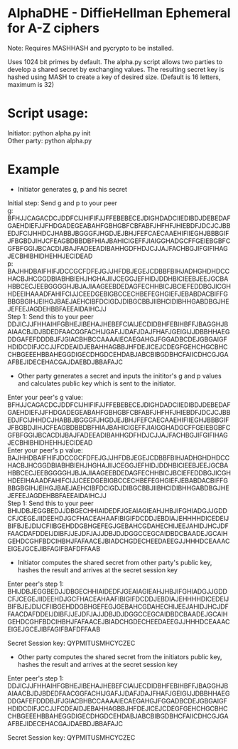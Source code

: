 # AlphaDHE - DiffieHellman Ephemeral for A-Z ciphers
Note: Requires MASHHASH and pycrypto to be installed.

Uses 1024 bit primes by default.  The alpha.py script allows two parties to develop a shared secret by exchanging values.  The resulting secret key is hashed using MASH to create a key of desired size. (Default is 16 letters, maximum is 32)

# Script usage:

Initiator: python alpha.py init  
Other party: python alpha.py  

# Example  

- Initiator generates g, p and his secret  

Initial step: Send g and p to your peer  
g: BFHJJCAGACDCJDDFCIJHIFIFJJFFEBEBECEJDIGHDADCIIEDIBDJDEBEDAFGAEHDIEFJJFHDGADEGEABAHFGBHGBFCBFABFJHFHFJHIEBDFJDCJCJBBEDJFCIJHHDCJHABBJBGGGFJHGDJEJBHJFEFCAECAAEHIFIIEGHJBBBGIFJFBGBDJIHJCFEAGBDBBDBFHIAJBAHICIGEFFJIAIGGHADGCFFGEIEBGBFCGFBFGGIJBCACDIJBAJFADEEADIBAHHGDFHDJCJJAJFACHBGJIFGIFIHAGJECBHIBHIDHEHHJECIDEAD  
p: BAJHHDBAIFHIFJDCCGCFDFEJGJJHFDBJEGEJCDBBFBIHJADHGHDHDCCHACBJHCGGDBIABHBIEHJHGHAJIIJCEGGJEFHIDJDDHBICIEEBJEEJGCBAHBBCECJEEBGGGGHJBJAJIAAGEEBDEDAGFECHHBICJBCIEFEDDBGJICGHHDEEIHAAADFAHIFCIJJCEEDGEBIGBCCECHBEFEGHGIEFJEBABDACBIFFGBBGBGIHJEIHGJBAEJAEHCIBFDCIGDJDIBGCBBJIIBHCIDIBHHGABDBGJHEJEFEEJAGDEHBBFAEEAIDAIHCJJ  
Step 1: Send this to your peer  
DDJICJJFHHAIHFGBHEJIBEHAJHEBEFCIAIJECDIDBHFEBIHBFFJBAGGHJBAIAACBJDJBDEDFAACGGFACHIJGAFJJDAFJDAJFHAFJGEIGIJJDBBHHAEGDDGAFEFDDDBJFJGIACBHBCCAAAAIECAEGAHGJFGGADBCDEJGBGAIGFHDIDCDIFJCCJJFCDEAIDJEBAHHAGBBJHFDEJICEJCDEGFGEHCHGCBHCCHBGEEEHBBAHEGGDIGECDHGDCEHDABJABCBIBGDBHCFAIICDHCGJGAAFBEJIDECEHACGAJDAEBDJBBAFAJC  

- Other party generates a secret and inputs the inititor's g and p values and calculates public key which is sent to the initiator.  

Enter your peer's g value: BFHJJCAGACDCJDDFCIJHIFIFJJFFEBEBECEJDIGHDADCIIEDIBDJDEBEDAFGAEHDIEFJJFHDGADEGEABAHFGBHGBFCBFABFJHFHFJHIEBDFJDCJCJBBEDJFCIJHHDCJHABBJBGGGFJHGDJEJBHJFEFCAECAAEHIFIIEGHJBBBGIFJFBGBDJIHJCFEAGBDBBDBFHIAJBAHICIGEFFJIAIGGHADGCFFGEIEBGBFCGFBFGGIJBCACDIJBAJFADEEADIBAHHGDFHDJCJJAJFACHBGJIFGIFIHAGJECBHIBHIDHEHHJECIDEAD  
Enter your peer's p value: BAJHHDBAIFHIFJDCCGCFDFEJGJJHFDBJEGEJCDBBFBIHJADHGHDHDCCHACBJHCGGDBIABHBIEHJHGHAJIIJCEGGJEFHIDJDDHBICIEEBJEEJGCBAHBBCECJEEBGGGGHJBJAJIAAGEEBDEDAGFECHHBICJBCIEFEDDBGJICGHHDEEIHAAADFAHIFCIJJCEEDGEBIGBCCECHBEFEGHGIEFJEBABDACBIFFGBBGBGIHJEIHGJBAEJAEHCIBFDCIGDJDIBGCBBJIIBHCIDIBHHGABDBGJHEJEFEEJAGDEHBBFAEEAIDAIHCJJ  
Step 1: Send this to your peer  
BHIJDBJEGGBEDJJDBGECHHIAIDEDFJGEAIAGIEAHJHBJIFGHIADGJJGDDCFJCEGEJIIDEEHDJGCFHACEAHAAFIBIGIFDCDDJEBDIAJEHHHHDICEDEIJBIFBJEJDIJCFIIBGEHDDGBHGEFEGJGEBAHCGDAHECHIJEEJAHIDJHCJDFFAACDAFDDEIJDIBFJJEJDFJAJJDBJDJDGGCCEGCAIDBDCBAADEJGCAIHGEHDCGHFBDCIHBHJFAFAACEJBIADCHGDECHEEDAEEGJJHHHDCEAAACEIGEJGCEJIBFAGIFBAFDFFAAB  

 
- Initiator computes the shared secret from other party's public key, hashes the result and arrives at the secret session key

Enter peer's step 1: BHIJDBJEGGBEDJJDBGECHHIAIDEDFJGEAIAGIEAHJHBJIFGHIADGJJGDDCFJCEGEJIIDEEHDJGCFHACEAHAAFIBIGIFDCDDJEBDIAJEHHHHDICEDEIJBIFBJEJDIJCFIIBGEHDDGBHGEFEGJGEBAHCGDAHECHIJEEJAHIDJHCJDFFAACDAFDDEIJDIBFJJEJDFJAJJDBJDJDGGCCEGCAIDBDCBAADEJGCAIHGEHDCGHFBDCIHBHJFAFAACEJBIADCHGDECHEEDAEEGJJHHHDCEAAACEIGEJGCEJIBFAGIFBAFDFFAAB  

Secret Session key: QYPMITUSMHCYCZEC  

- Other party computes the shared secret from the initiators public key, hashes the result and arrives at the secret session key  

Enter peer's step 1: DDJICJJFHHAIHFGBHEJIBEHAJHEBEFCIAIJECDIDBHFEBIHBFFJBAGGHJBAIAACBJDJBDEDFAACGGFACHIJGAFJJDAFJDAJFHAFJGEIGIJJDBBHHAEGDDGAFEFDDDBJFJGIACBHBCCAAAAIECAEGAHGJFGGADBCDEJGBGAIGFHDIDCDIFJCCJJFCDEAIDJEBAHHAGBBJHFDEJICEJCDEGFGEHCHGCBHCCHBGEEEHBBAHEGGDIGECDHGDCEHDABJABCBIBGDBHCFAIICDHCGJGAAFBEJIDECEHACGAJDAEBDJBBAFAJC  

Secret Session key: QYPMITUSMHCYCZEC  

